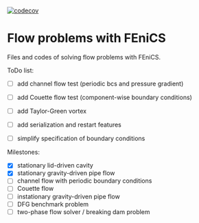 [![codecov](https://codecov.io/gh/LKM-code-base/NavierStokes-with-Fenics/branch/main/graph/badge.svg?token=3WG1X3GHE1)](https://codecov.io/gh/LKM-code-base/NavierStokes-with-Fenics)

# Flow problems with FEniCS

Files and codes of solving flow problems with FEniCS.


ToDo list:

- [ ] add channel flow test (periodic bcs and pressure gradient)
- [ ] add Couette flow test (component-wise boundary conditions)
- [ ] add Taylor-Green vortex
- [ ] add serialization and restart features
- [ ] simplify specification of boundary conditions


Milestones:
- [x] stationary lid-driven cavity
- [x] stationary gravity-driven pipe flow
- [ ] channel flow with periodic boundary conditions
- [ ] Couette flow
- [ ] instationary gravity-driven pipe flow
- [ ] DFG benchmark problem
- [ ] two-phase flow solver / breaking dam problem

